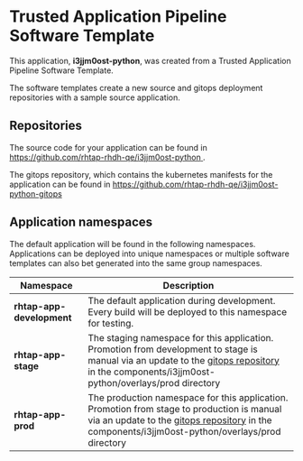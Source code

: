# Trusted Application Pipeline Software Template

This application, **i3jjm0ost-python**, was created from a Trusted Application Pipeline Software Template.

The software templates create a new source and gitops deployment repositories with a sample source application. 

## Repositories

The source code for your application can be found in [https://github.com/rhtap-rhdh-qe/i3jjm0ost-python ](https://github.com/rhtap-rhdh-qe/i3jjm0ost-python ).
 
The gitops repository, which contains the kubernetes manifests for the application can be found in 
[https://github.com/rhtap-rhdh-qe/i3jjm0ost-python-gitops ](https://github.com/rhtap-rhdh-qe/i3jjm0ost-python-gitops ) 

## Application namespaces 

The default application will be found in the following namespaces. Applications can be deployed into unique namespaces or multiple software templates can also bet generated into the same group namespaces.  

|  Namespace   |  Description   |  
| -------- | -------- |   
| **rhtap-app-development** | The default application during development. Every build will be deployed to this namespace for testing. | 
| **rhtap-app-stage** | The staging namespace for this application. Promotion from development to stage is manual via an update to the [gitops repository](https://github.com/rhtap-rhdh-qe/i3jjm0ost-python-gitops ) in the components/i3jjm0ost-python/overlays/prod directory |  
| **rhtap-app-prod** | The production namespace for this application. Promotion from stage to production is manual via an update to the [gitops repository](https://github.com/rhtap-rhdh-qe/i3jjm0ost-python-gitops ) in the components/i3jjm0ost-python/overlays/prod directory | 